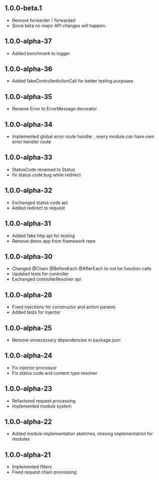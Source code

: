 ## 1.0.0-beta.1
- Remove forwarder / forwarded
- Since beta no major API changes will happen.

## 1.0.0-alpha-37
- Added benchmark to logger

## 1.0.0-alpha-36
- Added fakeControllerActionCall for better testing purposes

## 1.0.0-alpha-35
- Rename Error to ErrorMessage decorator

## 1.0.0-alpha-34
- Implemented global error route handler , every module can have own error handler route


## 1.0.0-alpha-33
- StatusCode renamed to Status
- fix status code bug while redirect

## 1.0.0-alpha-32
- Exchanged status code api
- Added redirect to request

## 1.0.0-alpha-31
- Added fake http api for testing 
- Remove demo app from framework repo


## 1.0.0-alpha-30
- Changed @Chain @BeforeEach @AfterEach to not be function calls
- Updated tests for controller 
- Exchanged controllerResolver api

## 1.0.0-alpha-28
- Fixed injections for constructor and action params 
- Added tests for Injector

## 1.0.0-alpha-25
- Remove unnecessary dependencies in package.json  

## 1.0.0-alpha-24
- Fix injector processor
- Fix status code and content type resolver

## 1.0.0-alpha-23
- Refactored request processing
- Implemented module system

## 1.0.0-alpha-22
- Added module implementation sketches, missing implementation for modules

## 1.0.0-alpha-21

- Implemented filters
- Fixed request chain processing
